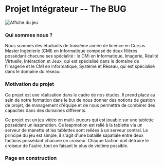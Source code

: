 Projet Intégrateur -- The BUG
===

![Affiche du jeu](http://zatteo.com/thebug_flyer.png)

### Qui sommes nous ?

Nous sommes des étudiants de troisième année de licence en Cursus Master Ingénierie (CMI) en Informatique composé de 
deux filières possèdant chacune ses spécialité : le CMI en Informatique, Imagerie, Réalité Virtuelle, Intéraction et Jeux, 
qui est spécialisé dans le domaine de l'imagerie et le CMI en Informatique, Système et Réseau, qui est spécialisé dans le 
domaine du réseau.


### Motivation du projet

Ce projet est une réalisation dans le cadre de nos études. Il prend place 
au sein de notre formation dans le but de nous donner des notions de gestion 
de projet, de management d'équipe et de nous permettre de combiner des capacités 
dans des domaines différents.

Ce projet est un jeu vidéo en multi-joueurs qui est jouable sur une tablette possédant un leapmotion. Ce leapmotion est 
relié à la tablette via un serveur de manette et les tablettes sont reliées à un serveur central. Le principe du jeu est simple, il s'agit 
d'une bataille sapatiale entre deux factions possédant chacune un croiseur. Chaque faction doit détruire le croiseur de l'autre, 
tout en faisant le plus de victime possible.


### __Page en construction__

